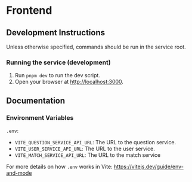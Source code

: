 # Frontend

## Development Instructions

Unless otherwise specified, commands should be run in the service root.

### Running the service (development)

1. Run `pnpm dev` to run the dev script.
1. Open your browser at <http://localhost:3000>.

## Documentation

### Environment Variables

`.env`:

- `VITE_QUESTION_SERVICE_API_URL`: The URL to the question service.
- `VITE_USER_SERVICE_API_URL`: The URL to the user service.
- `VITE_MATCH_SERVICE_API_URL`: The URL to the match service

For more details on how `.env` works in Vite:
<https://vitejs.dev/guide/env-and-mode>
